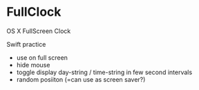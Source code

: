 # FullClock
OS X FullScreen Clock

Swift practice

* use on full screen
* hide mouse
* toggle display day-string / time-string in few second intervals
* random posiiton (=can use as screen saver?)
